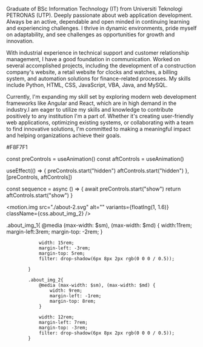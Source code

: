 Graduate of BSc Information Technology (IT) from Universiti Teknologi PETRONAS (UTP). Deeply passionate about web application development. Always be an active, dependable and open minded in continuing learning and experiencing challenges. I thrive in dynamic environments, pride myself on adaptability, and see challenges as opportunities for growth and innovation.

With industrial experience in technical support and customer relationship management, I have a good foundation in communication. Worked on several accomplished projects, including the development of a construction company's website, a retail website for clocks and watches, a billing system, and automation solutions for finance-related processes. My skills include Python, HTML, CSS, JavaScript, VBA, Java, and MySQL.

Currently, I'm expanding my skill set by exploring modern web development frameworks like Angular and React, which are in high demand in the industry.I am eager to utilize my skills and knowledge to contribute positively to any institution I'm a part of. Whether it's creating user-friendly web applications, optimizing existing systems, or collaborating with a team to find innovative solutions, I'm committed to making a meaningful impact and helping organizations achieve their goals.

#F8F7F1

const preControls = useAnimation()
const aftControls = useAnimation()

useEffect(() => {
preControls.start("hidden")
aftControls.start("hidden")
}, [preControls, aftControls])

const sequence = async () => {
await preControls.start("show")
return aftControls.start("show")
}

<motion.img src="./about-2.svg" alt="" variants={floatIng(1, 1.6)} className={css.about_img_2} />

.about_img_1{
@media (max-width: $sm), (max-width: $md) {
width:11rem;
margin-left:3rem;
margin-top: -2rem;
}

                width: 15rem;
                margin-left: -3rem;
                margin-top: 5rem;
                filter: drop-shadow(6px 8px 2px rgb(0 0 0 / 0.5));

            }

            .about_img_2{
                @media (max-width: $sm), (max-width: $md) {
                    width: 9rem;
                    margin-left: -1rem;
                    margin-top: 8rem;
                }

                width: 12rem;
                margin-left: 7rem;
                margin-top: -3rem;
                filter: drop-shadow(6px 8px 2px rgb(0 0 0 / 0.5));
            }

